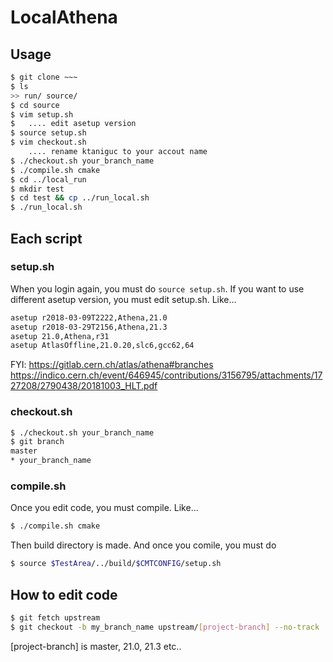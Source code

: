 # LocalAthena

## Usage
```sh
$ git clone ~~~
$ ls 
>> run/ source/
$ cd source
$ vim setup.sh
$   .... edit asetup version
$ source setup.sh
$ vim checkout.sh
    .... rename ktaniguc to your accout name
$ ./checkout.sh your_branch_name
$ ./compile.sh cmake
$ cd ../local_run
$ mkdir test
$ cd test && cp ../run_local.sh
$ ./run_local.sh
```

## Each script

### setup.sh
When you login again, you must do `source setup.sh`.
If you want to use different asetup version, you must edit setup.sh.
Like...
```sh
asetup r2018-03-09T2222,Athena,21.0
asetup r2018-03-29T2156,Athena,21.3
asetup 21.0,Athena,r31
asetup AtlasOffline,21.0.20,slc6,gcc62,64
```

FYI:
https://gitlab.cern.ch/atlas/athena#branches
https://indico.cern.ch/event/646945/contributions/3156795/attachments/1727208/2790438/20181003_HLT.pdf


### checkout.sh
```sh
$ ./checkout.sh your_branch_name
$ git branch
master
* your_branch_name
```

### compile.sh
Once you edit code, you must compile.
Like...
```sh
$ ./compile.sh cmake
```
Then build directory is made.
And once you comile, you must do
```sh
$ source $TestArea/../build/$CMTCONFIG/setup.sh
```


## How to edit code
```sh
$ git fetch upstream
$ git checkout -b my_branch_name upstream/[project-branch] --no-track
```
[project-branch] is master, 21.0, 21.3 etc..

